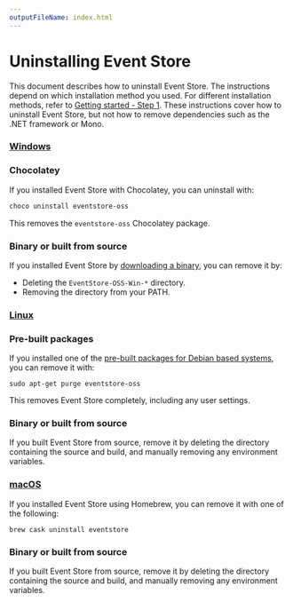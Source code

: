 ```yaml
---
outputFileName: index.html
---
```


# Uninstalling Event Store

This document describes how to uninstall Event Store. The instructions depend on which installation method you used. For different installation methods, refer to [Getting started - Step 1](~/getting-started/index.md). These instructions cover how to uninstall Event Store, but not how to remove dependencies such as the .NET framework or Mono.

### [Windows](#tab/tabid-1)

### Chocolatey

If you installed Event Store with Chocolatey, you can uninstall with:

```powershell
choco uninstall eventstore-oss
```

This removes the `eventstore-oss` Chocolatey package.

### Binary or built from source

If you installed Event Store by [downloading a binary](https://eventstore.com/downloads/), you can remove it by:

* Deleting the `EventStore-OSS-Win-*` directory.
* Removing the directory from your PATH.

### [Linux](#tab/tabid-2)

### Pre-built packages

If you installed one of the [pre-built packages for Debian based systems](https://packagecloud.io/EventStore/EventStore-OSS), you can remove it with:

```shell
sudo apt-get purge eventstore-oss
```

This removes Event Store completely, including any user settings.

### Binary or built from source

If you built Event Store from source, remove it by deleting the directory containing the source and build, and manually removing any environment variables.

### [macOS](#tab/tabid-macos)

<!--NOTE: the following needs to be tested. I am basing it off some googling -->

If you installed Event Store using Homebrew, you can remove it with one of the following:

```shell
brew cask uninstall eventstore
```

### Binary or built from source

If you built Event Store from source, remove it by deleting the directory containing the source and build, and manually removing any environment variables.

